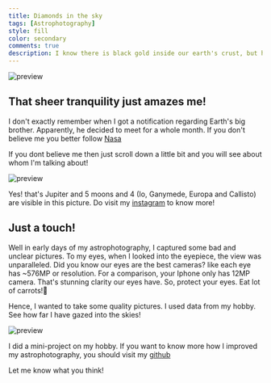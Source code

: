 ```yaml
---
title: Diamonds in the sky
tags: [Astrophotography]
style: fill
color: secondary
comments: true
description: I know there is black gold inside our earth's crust, but how often do you see the diamonds in the sky?
---
```


![preview](https://i.postimg.cc/sxFxNkz5/collection.png)

## That sheer tranquility just amazes me!

I don't exactly remember when I got a notification regarding Earth's big brother. Apparently, he decided to meet for a whole month. If you don't believe me you better follow [Nasa](https://science.nasa.gov/jupiter/)

If you dont believe me then just scroll down a little bit and you will see about whom I'm talking about!

![preview](https://i.postimg.cc/rsVh4FZp/1664785226731.jpg)

Yes! that's Jupiter and 5 moons and 4 (Io, Ganymede, Europa and Callisto) are visible in this picture. Do visit my [instagram](https://www.instagram.com/p/CjOdXQyB72EgLBIrKWvtmz5xR-b4Emdekv0uL80/?hl=en) to know more!

## Just a touch!

Well in early days of my astrophotography, I captured some bad and unclear pictures. To my eyes, when I looked into the eyepiece, the view was unparalleled. Did you know our eyes are the best cameras? like each eye has ~576MP or resolution. For a comparison, your Iphone only has 12MP camera. That's stunning clarity our eyes have. So, protect your eyes. Eat lot of carrots!🤗

Hence, I wanted to take some quality pictures. I used data from my hobby. See how far I have gazed into the skies!

![preview](https://i.postimg.cc/d0MXNFSq/Duration-vs-Distance-Plot.jpg)

I did a mini-project on my hobby. If you want to know more how I improved my astrophotography, you should visit my [github](https://github.com/Krishna1594/Astrophotography)

Let me know what you think!
